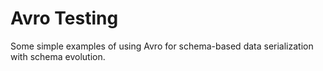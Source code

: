 # Avro Testing

Some simple examples of using Avro for schema-based data serialization with schema evolution.

